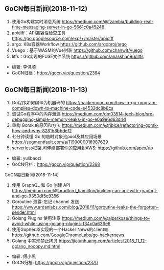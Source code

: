 ## GoCN每日新闻(2018-11-12)

1. 使用Go构建实时消息系统 https://medium.com/@fzambia/building-real-time-messaging-server-in-go-5661c0a45248
2. apidiff：API兼容性检查工具 https://go.googlesource.com/exp/+/master/apidiff
3. argo: K8s容器Workflow https://github.com/argoproj/argo
4. Vuego：基于WASM的Vue封装 https://github.com/chanwit/vuego
5. litfs：Go实现的FUSE文件系统 https://github.com/anaskhan96/litfs 

* 编辑: 李俱顺
* GoCN归档：https://gocn.vip/question/2364


## GoCN每日新闻(2018-11-13)

1. Go程序如何编译为机器码的 https://hackernoon.com/how-a-go-program-compiles-down-to-machine-code-e4532dc8b8ca
2. 调试Go程序中的内存泄漏 https://medium.com/dm03514-tech-blog/sre-debugging-simple-memory-leaks-in-go-e0a9e6d63d4d
3. 重构 Gorsk 的原因和方法 https://medium.com/@ribice/refactoring-gorsk-how-and-why-8281b8bbdef2
4. 七分钟读懂 Go 的临时对象池pool及其应用场景 https://segmentfault.com/a/1190000016987629
5.  serverless框架,可伸缩部署你的应用到AWS: https://github.com/apex/up

* 编辑: yulibaozi
* GoCN归档：https://gocn.vip/question/2368

GoCN每日新闻(2018-11-14)

1.  使用 GraphQL 和 Go 创建 API https://medium.com/@bradford_hamilton/building-an-api-with-graphql-and-go-9350df5c9356
2. Goroutine 泄露-忘记 channel 发送 https://www.ardanlabs.com/blog/2018/11/goroutine-leaks-the-forgotten-sender.html
3. Golang Plugins 使用注意 https://medium.com/@alperkose/things-to-avoid-while-using-golang-plugins-f34c0a636e8
4. 使用GopherJS实现的一个Hacker News的client端 https://github.com/GoogleChromeLabs/go-hackernews
5. Golang 中实现禁止拷贝 https://jiajunhuang.com/articles/2018_11_12-golang_nocopy.md.html

* 编辑: 傅小黑
* GoCN归档: https://gocn.vip/question/2370
